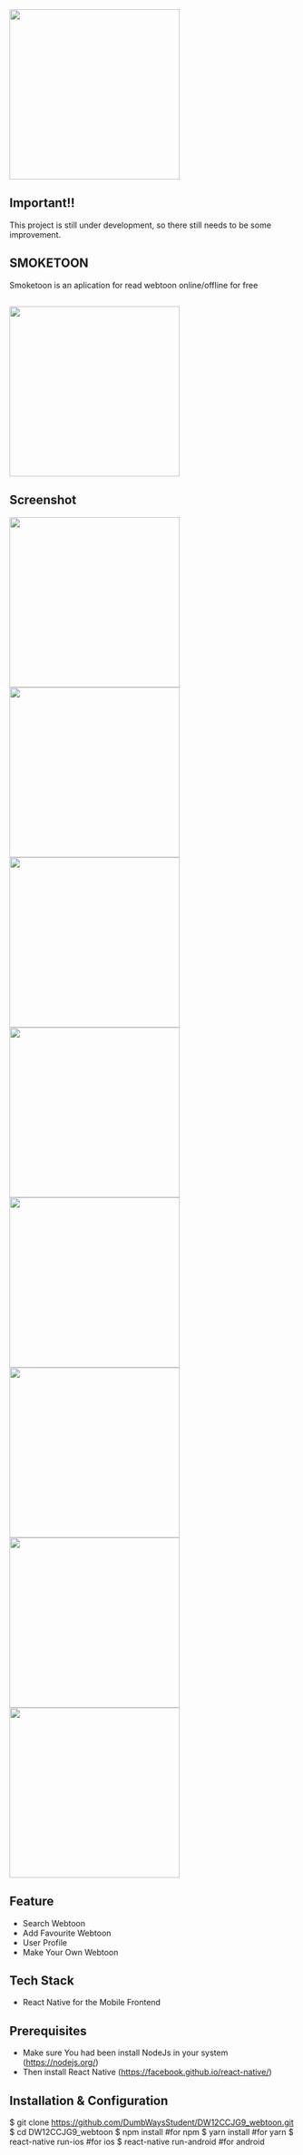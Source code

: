 <img src="https://github.com/DumbWaysStudent/DW12CCJG9_webtoon/blob/master/image_etc/bannerSomkeToonCominngSoon.png" width="300">

## Important!!
This project is still under development, so there still needs to be some improvement.

## SMOKETOON
Smoketoon is an aplication for read webtoon online/offline for free
## <img src="https://github.com/DumbWaysStudent/DW12CCJG9_webtoon/blob/master/image_etc/smoketoonhandhandled.png" width="300">

## Screenshot
<img src="https://github.com/DumbWaysStudent/DW12CCJG9_webtoon/blob/master/screenshoot/Screenshot_20191011-084039.png" width="300">     <img src="https://github.com/DumbWaysStudent/DW12CCJG9_webtoon/blob/master/screenshoot/Screenshot_20191010-232927.png" width="300">     <img src="https://github.com/DumbWaysStudent/DW12CCJG9_webtoon/blob/master/screenshoot/Screenshot_20191010-232934.png" width="300">
<img src="https://github.com/DumbWaysStudent/DW12CCJG9_webtoon/blob/master/screenshoot/Screenshot_20191010-232947.png" width="300">     <img src="https://github.com/DumbWaysStudent/DW12CCJG9_webtoon/blob/master/screenshoot/Screenshot_20191010-233001.png" width="300">     <img src="https://github.com/DumbWaysStudent/DW12CCJG9_webtoon/blob/master/screenshoot/Screenshot_20191010-232940.png" width="300">     <img src="https://github.com/DumbWaysStudent/DW12CCJG9_webtoon/blob/master/screenshoot/Screenshot_20191010-233023.png" width="300">     <img src="https://github.com/DumbWaysStudent/DW12CCJG9_webtoon/blob/master/screenshoot/Screenshot_20191010-233029.png" width="300">

## Feature
* Search Webtoon
* Add Favourite Webtoon
* User Profile
* Make Your Own Webtoon

## Tech Stack
* React Native for the Mobile Frontend

## Prerequisites
* Make sure You had been install NodeJs in your system (https://nodejs.org/)
* Then install React Native (https://facebook.github.io/react-native/)

## Installation & Configuration
$ git clone https://github.com/DumbWaysStudent/DW12CCJG9_webtoon.git
$ cd DW12CCJG9_webtoon
$ npm install #for npm
$ yarn install #for yarn
$ react-native run-ios #for ios
$ react-native run-android #for android
